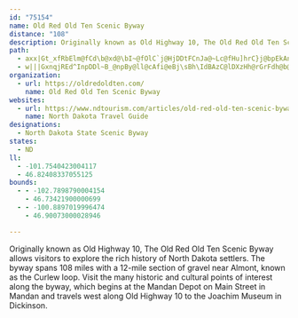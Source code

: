 ```yaml
---
id: "75154"
name: Old Red Old Ten Scenic Byway
distance: "108"
description: Originally known as Old Highway 10, The Old Red Old Ten Scenic Byway allows visitors to explore the rich history of North Dakota settlers. The byway spans 108 miles with a 12-mile section of gravel near Almont, known as the Curlew loop. Visit the many historic and cultural points of interest along the byway, which begins at the Mandan Depot on Main Street in Mandan and travels west along Old Highway 10 to the Joachim Museum in Dickinson.
path:
  - axx|Gt_xfRbElm@fCd\b@xd@\bI~@fOlC`j@HjDDtFCnJa@~Lc@fHu]hrC}j@bpEkAnGyArFaErMiGrPkBhEsCtFuOnYyBzFoAfEi@~BaAhFmLx`A_CxS]zDi@tNEzGBlJd@nl@GzMKjFeBra@DnJDrCNvCl@`Ij@vE~@~EpTjbAnQbx@lAxIj@fG\pK?pMcAvuBEdEm@vLi@jGe@lEwBbNuQb`AmChMgDdRcH`^yDjVkJnv@i@fGSnEKfHh@hcAGrFGzCy@lNsBhRk@vHWlH?dm@Hr`@E`]VjtFKb[iBznAoAxdAD|FXnJn@hJXrChB`NvHng@h@pEn@bI^dKHzGAp\VnLRrG|F|_Ab@|HJxIR`cFT`sBO|sAExCUzFm@lJoAzNU`FOlEInJDpIHnDtAvXf@bMP~GL`LC|vAYdgAIfPRxx@?vhA?nx@EtIHtf@Ch`ADx^ItsAFfmAMj_@?`q@O~gAhtA]r|@g@h_@?~wA_@pMMvED`NK~F@b\U|y@W~PSzZK`BQvBg@tMmE|Em@zBFjBR`XpE~APhB@fCKnASlGyCjJaFzAm@`BYhAE~CLvD~@lJrCvDx@x@D|JE~[g@vD]nCm@rPsGhAYdAGhAFjBf@jUfKbBj@|Bf@bUBD`DIx@Wx@af@d|@mGdMyBrFu\z}@wA~DUfAe@xDMxCB~Ah@rL`Fl[j@fERjCB`FGlEOlBYrB_AjDe@dA_ArA_B`BoLfFgCf@uABmB]kIuC_CYgVRsBLcCv@_Al@iBxBs@pAoAfDk@`EKtAClq@WrD}@rE{@tB_BbCe\~^sCfEcBfDuAfDaGzQeOve@aK`[uBdHw@nDc@dFOxDE~\e@nKNjDn@`FHrC?bQUxICbD?p~@SpGy@tIc@dCuAnG}@lCkPjc@wFnQkBlEaDzF}DjFoAnA{DfDiBnAq^xXcYnTgDtDeAdBq@xA_BrE_AfFuo@teE}Mb{@{DpWgFj\oWjbB}AnK}Gxb@u@rDaAjDyV|v@gDfKcCvGsBfFyBjEaT|_@VhAb@hCd@vEHjDAzQRbH\fFHn@zNnmAdJnx@rAhOj@nJn@bNRxGnAli@hF~eC`@~F~@zFt@rC|AxD~BxDpHhJ|CfEpB|D~AtE~@jENtAXpE^~R^vXClGs@~JmKpx@iA`KoAbJiAjKqEdn@aAjLcBpNqA`Iis@fgDyC~NcIjd@_AnEgB~GeB~EaCzFgBdD_DbFeCbD{CbD_EpDazDx`DgCjB_Ad@iBx@sD~@iB~@uJhIcB|BiAhCmFlKs@~@iEnE{DvEoBnCwFfJsBdEkBnEeDdJeE~Og|@brDyfAloEsA~FuD|SqC|Se@~FStECzI\fHd@xEd@~ChNhm@vJ~a@b@xCb@lGdDjaAAnGo@lLc@~CsAxGiB`G}E|MiCtJk@vDa@zDU`EUlGR`IpKrrCzB`l@lAnPhDd[h@fHNjENzIAtGc@fN?zED~CbAnXhQrqEn@tIhAbLt@lF`AlF`CtLfCfJ`BxEvBzF`x@~jBtDlIzCxFlGbJfIxIx`@x[x@dAbAxB~@hEXdEDlHJ~Bl@fEh@~Bt@zBhA~BzIlLhB`DfAdCp@bCfAjFd@tFFpDL~}CE|YFxd@AxKY`Gy@nFuAlFesArtDk\|}@yArE}B`K_@lC{@lI]`GExCCzMHhF?jNEnC]~G_Drb@iAvPs@rGSdAoBxHy@|BuBdEmDrEkItHmBrBeC~DkB`EaBzI]jFGzCClq@XnhGMvLOlI_@xJeA~OcB`QsAdKuCdQ_DrNeCvJ{_@zsAS|@_A`HSvGPb{@RdJ\zDb@vCt@pErA|F`\bsApO|o@tAvG`@tCr@tGTpELfEDbMJht@ZlgG`|@P~QNvA^rD~BXRXb@Ct@Q~@MlB^nO^`JbA`L?flALbZGtWRtAl@bAdEbDh@x@h@xAd@p@pBrAxARtAb@vVhR~_@fZnBjBjE`Gt@j@^FfG?cCv`AiBRaILofB[{dAC@|`At@n}Bc@|TeHb_B_@tKO~H?tGJhIzGddBXxLJlJ?tMK`LmA`k@sBljA?nIX`RdChj@\tTE`cEH`KTpHTdCh@jGhAbJnAlHjGd[bChLXjBjGvYdi@xkClD`PxArIf@vEZxEPfGA~Go@|UmFriBko@QoKD_a@K?s[EmA[yCIeC
  - w|||GxnqjREd^InpDDl~B_@npBy@ll@cAfi@eBj\sBh\IdBAzC@lDXzHh@rGrFdh@b@fHrAr\xC~|@OrEi@~FmHl^}@dIm@|IGlD?dIx@jfACbHKpEq@dMaAvJoI|i@a@dD_@nHIvDDzHXnFr@fG~A`IpDfNfBfIfAfGxA`Lr@nIZ~FbCjs@h@dIp@zFtAlJtQpeAdBnJ|@~CdBtFjBnExA|CtAxB|H|Jx`AriAhDlEpCjFtB`GhH|[
organization:
  - url: https://oldredoldten.com/
    name: Old Red Old Ten Scenic Byway
websites:
  - url: https://www.ndtourism.com/articles/old-red-old-ten-scenic-byway
    name: North Dakota Travel Guide
designations:
  - North Dakota State Scenic Byway
states:
  - ND
ll:
  - -101.7540423004117
  - 46.82408337055125
bounds:
  - - -102.7898790004154
    - 46.73421900000699
  - - -100.8897019996474
    - 46.90073000028946

---
```


Originally known as Old Highway 10, The Old Red Old Ten Scenic Byway allows visitors to explore the rich history of North Dakota settlers. The byway spans 108 miles with a 12-mile section of gravel near Almont, known as the Curlew loop. Visit the many historic and cultural points of interest along the byway, which begins at the Mandan Depot on Main Street in Mandan and travels west along Old Highway 10 to the Joachim Museum in Dickinson.